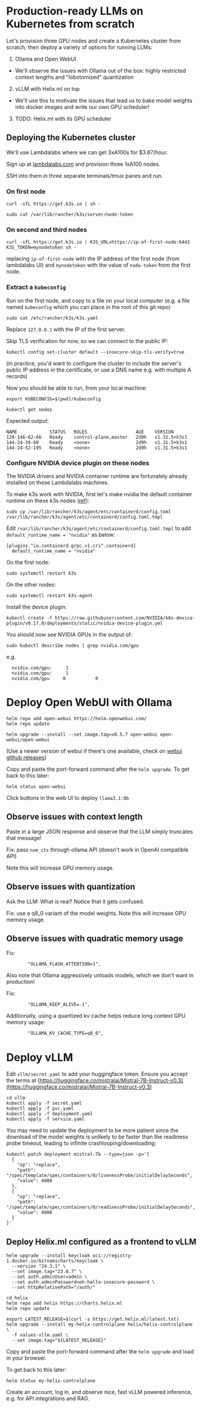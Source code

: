 # Production-ready LLMs on Kubernetes from scratch

Let's provision three GPU nodes and create a Kubernetes cluster from scratch, then deploy a variety of options for running LLMs:

1. Ollama and Open WebUI
  * We'll observe the issues with Ollama out of the box: highly restricted context lengths and "lobotomized" quantization
2. vLLM with Helix.ml on top
  * We'll use this to motivate the issues that lead us to bake model weights into docker images and write our own GPU scheduler!
3. TODO: Helix.ml with its GPU scheduler

## Deploying the Kubernetes cluster

We'll use Lambdalabs where we can get 3xA100s for $3.87/hour.

Sign up at [lambdalabs.com](https://lambdalabs.com/) and provision three 1xA100 nodes.

SSH into them in three separate terminals/tmux panes and run.

### On first node
```
curl -sfL https://get.k3s.io | sh -
```
```
sudo cat /var/lib/rancher/k3s/server/node-token
```

### On second and third nodes

```
curl -sfL https://get.k3s.io | K3S_URL=https://ip-of-first-node:6443 K3S_TOKEN=mynodetoken sh -
```
replacing `ip-of-first-node` with the IP address of the first node (from lambdalabs UI) and `mynodetoken` with the value of `node-token` from the first node.

### Extract a `kubeconfig`

Run on the first node, and copy to a file on your local computer (e.g. a file named `kubeconfig` which you can place in the root of this git repo)
```
sudo cat /etc/rancher/k3s/k3s.yaml
```
Replace `127.0.0.1` with the IP of the first server.

Skip TLS verification for now, so we can connect to the public IP:
```
kubectl config set-cluster default --insecure-skip-tls-verify=true
```
(in practice, you'd want to configure the cluster to include the server's public IP address in the certificate, or use a DNS name e.g. with multiple A records)

Now you should be able to run, from your local machine:
```
export KUBECONFIG=$(pwd)/kubeconfig
```
```
kubectl get nodes
```

Expected output:
```
NAME            STATUS   ROLES                  AGE    VERSION
129-146-62-66   Ready    control-plane,master   2d9h   v1.31.5+k3s1
144-24-39-60    Ready    <none>                 2d9h   v1.31.5+k3s1
144-24-52-195   Ready    <none>                 2d9h   v1.31.5+k3s1
```

### Configure NVIDIA device plugin on these nodes

The NVIDIA drivers and NVIDIA container runtime are fortunately already installed on these Lambdalabs machines.

To make k3s work with NVIDIA, first let's make nvidia the default container runtime on these k3s nodes ([ref](https://github.com/NVIDIA/k8s-device-plugin/issues/406#issuecomment-1852531772)):

```
sudo cp /var/lib/rancher/k3s/agent/etc/containerd/config.toml /var/lib/rancher/k3s/agent/etc/containerd/config.toml.tmpl
```

Edit `/var/lib/rancher/k3s/agent/etc/containerd/config.toml.tmpl` to add `default_runtime_name = "nvidia"` as below:

```
[plugins."io.containerd.grpc.v1.cri".containerd]
  default_runtime_name = "nvidia"
```

On the first node:
```
sudo systemctl restart k3s
```
On the other nodes:
```
sudo systemctl restart k3s-agent
```

Install the device plugin:
```
kubectl create -f https://raw.githubusercontent.com/NVIDIA/k8s-device-plugin/v0.17.0/deployments/static/nvidia-device-plugin.yml
```

You should now see NVIDIA GPUs in the output of:
```
sudo kubectl describe nodes | grep nvidia.com/gpu
```
e.g.
```
  nvidia.com/gpu:     1
  nvidia.com/gpu:     1
  nvidia.com/gpu     0           0
```

# Deploy Open WebUI with Ollama

```
helm repo add open-webui https://helm.openwebui.com/
helm repo update
```
```
helm upgrade --install --set image.tag=v0.5.7 open-webui open-webui/open-webui
```

(Use a newer version of webui if there's one available, check on [webui github releases](https://github.com/open-webui/open-webui/releases))

Copy and paste the port-forward command after the `helm upgrade`.
To get back to this later:
```
helm status open-webui
```

Click buttons in the web UI to deploy `llama3.1:8b`

## Observe issues with context length

Paste in a large JSON response and observe that the LLM simply truncates that message!

Fix: pass `num_ctx` through ollama API (doesn't work in OpenAI compatible API)

Note this will increase GPU memory usage.

## Observe issues with quantization

Ask the LLM: What is real?
Notice that it gets confused.

Fix: use a q8_0 variant of the model weights. Note this will increase GPU memory usage.


## Observe issues with quadratic memory usage

Fix:
```
		"OLLAMA_FLASH_ATTENTION=1",
```

Also note that Ollama aggressively unloads models, which we don't want in production!

Fix:
```
		"OLLAMA_KEEP_ALIVE=-1",
```

Additionally, using a quantized kv cache helps reduce long context GPU memory usage:
```
		"OLLAMA_KV_CACHE_TYPE=q8_0",
```

# Deploy vLLM

Edit `vllm/secret.yaml` to add your huggingface token.
Ensure you accept the terms at [https://huggingface.co/mistralai/Mistral-7B-Instruct-v0.3](https://huggingface.co/mistralai/Mistral-7B-Instruct-v0.3)

```
cd vllm
kubectl apply -f secret.yaml
kubectl apply -f pvc.yaml
kubectl apply -f deployment.yaml
kubectl apply -f service.yaml
```

You may need to update the deployment to be more patient since the download of the model weights is unlikely to be faster than the readiness probe timeout, leading to infinite crashlooping/downloading:
```
kubectl patch deployment mistral-7b --type=json -p='[
  {
    "op": "replace",
    "path": "/spec/template/spec/containers/0/livenessProbe/initialDelaySeconds",
    "value": 6000
  },
  {
    "op": "replace",
    "path": "/spec/template/spec/containers/0/readinessProbe/initialDelaySeconds",
    "value": 6000
  }
]'
```

## Deploy Helix.ml configured as a frontend to vLLM

```
helm upgrade --install keycloak oci://registry-1.docker.io/bitnamicharts/keycloak \
  --version "24.3.1" \
  --set image.tag="23.0.7" \
  --set auth.adminUser=admin \
  --set auth.adminPassword=oh-hallo-insecure-password \
  --set httpRelativePath="/auth/"
```
```
cd helix
helm repo add helix https://charts.helix.ml
helm repo update
```

```
export LATEST_RELEASE=$(curl -s https://get.helix.ml/latest.txt)
helm upgrade --install my-helix-controlplane helix/helix-controlplane \
  -f values-vllm.yaml \
  --set image.tag="${LATEST_RELEASE}"
```

Copy and paste the port-forward command after the `helm upgrade` and load in your browser.

To get back to this later:
```
helm status my-helix-controlplane
```

Create an account, log in, and observe nice, fast vLLM powered inference, e.g. for API integrations and RAG.
